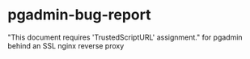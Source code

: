 # pgadmin-bug-report
"This document requires 'TrustedScriptURL' assignment." for pgadmin behind an SSL nginx reverse proxy
